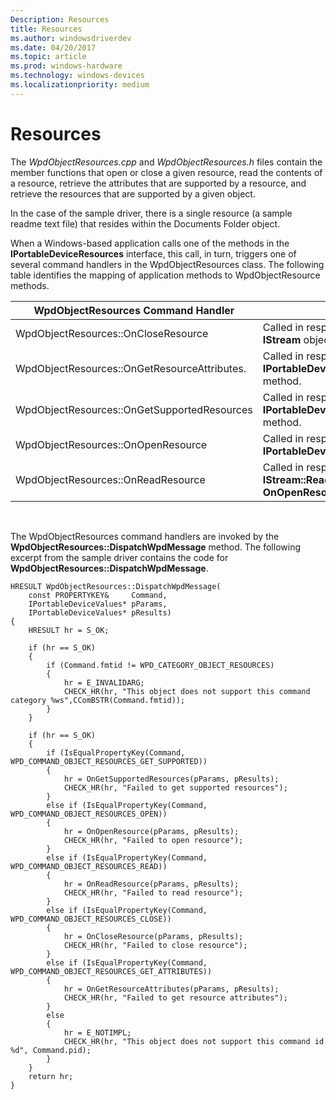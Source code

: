 ```yaml
---
Description: Resources
title: Resources
ms.author: windowsdriverdev
ms.date: 04/20/2017
ms.topic: article
ms.prod: windows-hardware
ms.technology: windows-devices
ms.localizationpriority: medium
---
```


# Resources


The *WpdObjectResources.cpp* and *WpdObjectResources.h* files contain the member functions that open or close a given resource, read the contents of a resource, retrieve the attributes that are supported by a resource, and retrieve the resources that are supported by a given object.

In the case of the sample driver, there is a single resource (a sample readme text file) that resides within the Documents Folder object.

When a Windows-based application calls one of the methods in the **IPortableDeviceResources** interface, this call, in turn, triggers one of several command handlers in the WpdObjectResources class. The following table identifies the mapping of application methods to WpdObjectResource methods.

| WpdObjectResources Command Handler           | Description                                                                                                                            |
|----------------------------------------------|----------------------------------------------------------------------------------------------------------------------------------------|
| WpdObjectResources::OnCloseResource          | Called in response to a close operation on the **IStream** object that **OnOpenResource** returned.                                    |
| WpdObjectResources::OnGetResourceAttributes. | Called in response to an application invoking the **IPortableDeviceResources::GetResourceAttributes** method.                          |
| WpdObjectResources::OnGetSupportedResources  | Called in response to an application invoking the **IPortableDeviceResources::GetSuportedResources** method.                           |
| WpdObjectResources::OnOpenResource           | Called in response to an application invoking the **IPortableDeviceResources::GetStream** method.                                      |
| WpdObjectResources::OnReadResource           | Called in response to an application invoking the **IStream::Read** method on the **IStream** object that **OnOpenResource** returned. |

 

The WpdObjectResources command handlers are invoked by the **WpdObjectResources::DispatchWpdMessage** method. The following excerpt from the sample driver contains the code for **WpdObjectResources::DispatchWpdMessage**.

```ManagedCPlusPlus
HRESULT WpdObjectResources::DispatchWpdMessage(
    const PROPERTYKEY&     Command,
    IPortableDeviceValues* pParams,
    IPortableDeviceValues* pResults)
{
    HRESULT hr = S_OK;

    if (hr == S_OK)
    {
        if (Command.fmtid != WPD_CATEGORY_OBJECT_RESOURCES)
        {
            hr = E_INVALIDARG;
            CHECK_HR(hr, "This object does not support this command category %ws",CComBSTR(Command.fmtid));
        }
    }

    if (hr == S_OK)
    {
        if (IsEqualPropertyKey(Command, WPD_COMMAND_OBJECT_RESOURCES_GET_SUPPORTED))
        {
            hr = OnGetSupportedResources(pParams, pResults);
            CHECK_HR(hr, "Failed to get supported resources");
        }
        else if (IsEqualPropertyKey(Command, WPD_COMMAND_OBJECT_RESOURCES_OPEN))
        {
            hr = OnOpenResource(pParams, pResults);
            CHECK_HR(hr, "Failed to open resource");
        }
        else if (IsEqualPropertyKey(Command, WPD_COMMAND_OBJECT_RESOURCES_READ))
        {
            hr = OnReadResource(pParams, pResults);
            CHECK_HR(hr, "Failed to read resource");
        }
        else if (IsEqualPropertyKey(Command, WPD_COMMAND_OBJECT_RESOURCES_CLOSE))
        {
            hr = OnCloseResource(pParams, pResults);
            CHECK_HR(hr, "Failed to close resource");
        }
        else if (IsEqualPropertyKey(Command, WPD_COMMAND_OBJECT_RESOURCES_GET_ATTRIBUTES))
        {
            hr = OnGetResourceAttributes(pParams, pResults);
            CHECK_HR(hr, "Failed to get resource attributes");
        }
        else
        {
            hr = E_NOTIMPL;
            CHECK_HR(hr, "This object does not support this command id %d", Command.pid);
        }
    }
    return hr;
}
```

 

 




